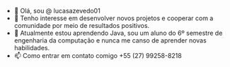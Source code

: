 - 👋 Olá, sou @ lucasazevedo01
- 👀 Tenho interesse em desenvolver novos projetos e cooperar com a comunidade por meio de resultados positivos.
- 🌱 Atualmente estou aprendendo Java, sou um aluno do 6º semestre de engenharia da computação e nunca me canso de aprender novas habilidades.
- 📫 Como entrar em contato comigo +55 (27) 99258-8218
